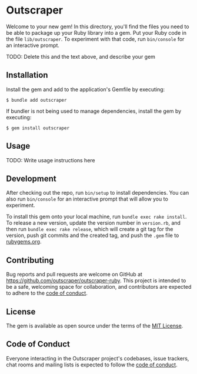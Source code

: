 # Outscraper

Welcome to your new gem! In this directory, you'll find the files you need to be able to package up your Ruby library into a gem. Put your Ruby code in the file `lib/outscraper`. To experiment with that code, run `bin/console` for an interactive prompt.

TODO: Delete this and the text above, and describe your gem

## Installation

Install the gem and add to the application's Gemfile by executing:

    $ bundle add outscraper

If bundler is not being used to manage dependencies, install the gem by executing:

    $ gem install outscraper

## Usage

TODO: Write usage instructions here

## Development

After checking out the repo, run `bin/setup` to install dependencies. You can also run `bin/console` for an interactive prompt that will allow you to experiment.

To install this gem onto your local machine, run `bundle exec rake install`. To release a new version, update the version number in `version.rb`, and then run `bundle exec rake release`, which will create a git tag for the version, push git commits and the created tag, and push the `.gem` file to [rubygems.org](https://rubygems.org).

## Contributing

Bug reports and pull requests are welcome on GitHub at https://github.com/outscraper/outscraper-ruby. This project is intended to be a safe, welcoming space for collaboration, and contributors are expected to adhere to the [code of conduct](https://github.com/outscraper/outscraper-ruby/blob/master/CODE_OF_CONDUCT.md).

## License

The gem is available as open source under the terms of the [MIT License](https://opensource.org/licenses/MIT).

## Code of Conduct

Everyone interacting in the Outscraper project's codebases, issue trackers, chat rooms and mailing lists is expected to follow the [code of conduct](https://github.com/outscraper/outscraper-ruby/blob/master/CODE_OF_CONDUCT.md).
